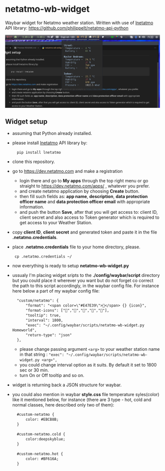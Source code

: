 # netatmo-wb-widget
Waybar widget for Netatmo weather station. Written with use of [lnetatmo](https://github.com/philippelt/netatmo-api-python) API library: https://github.com/philippelt/netatmo-api-python

![Widget preview](https://github.com/Straumleaf/netatmo-wb-widget/blob/main/preview/netatmo-widget-scr-tooltip.png)

## Widget setup

+ assuming that Python already installed.
+ please install [lnetatmo](https://github.com/philippelt/netatmo-api-python) API library by:

        pip install lnetatmo

+ clone this repository.
+ go to https://dev.netatmo.com and make a registration
    -  login there and go to **My apps** through the top right menu
       or go straight to https://dev.netatmo.com/apps/ , whatever you prefer.
    -  and create netatmo application by choosing **Create** button.
    -  then fill such fields as: **app name**, **description**, **data protection officer name** and **data protection officer email** with appropriate information.
    -  and push the button **Save**, after that you will get access to: client ID, client secret
        and also access to Token generator which is required to get access to your Weather Station.
+ copy **client ID**, **client secret** and generated token and paste it in the file **.netatmo.credentials**.
+ place **.netatmo.credentials** file to your home directory, please.

       cp .netatmo.credentials ~/
+ now everything is ready to setup **netatmo-wb-widget.py**
+ ussualy I'm placing widget sripts to the **./config/waybar/script** directory but you could place it wherever you want but do not forget co correct the path to this script accordingly, in the waybar config file. For instance here below a part of my waybar config file: 

        "custom/netatmo": {
            "format": "<span color=\"#E47E39\">󰋞</span> {} {icon}",
            "format-icons": ["","","","",""],
            "tooltip": true,
            "interval": 1800,
            "exec": "~/.config/waybar/scripts/netatmo-wb-widget.py Homeworld",
            "return-type": "json"
        },
    - please change passing argument ``<arg>`` to your weather station name in that string : ``"exec": "~/.config/waybar/scripts/netatmo-wb-widget.py <arg>",``
    - you could change interval option as it suits. By default it set to 1800 sec or 30 min.
    - turn On or Off tooltip and so on.
+ widget is returning back a JSON structure for waybar.
+ you could also mention in waybar **style.css** file temperature syles(color) like it mentioned below, for instance (there are 3 type - hot, cold and normal classes, here described only two of them):

        #custom-netatmo {
            color: #EBCB8B;
        }

        #custom-netatmo.cold {
            color:deepskyblue;
        }

        #custom-netatmo.hot {
            color: #BF616A;
        }
